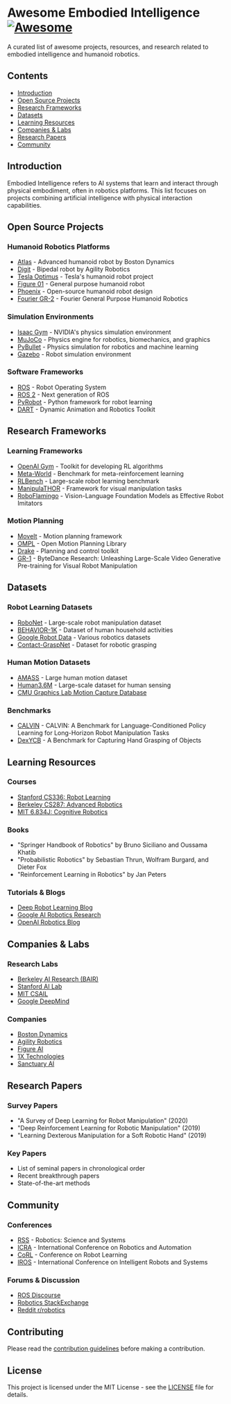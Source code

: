 # Awesome Embodied Intelligence [![Awesome](https://awesome.re/badge.svg)](https://awesome.re)

A curated list of awesome projects, resources, and research related to embodied intelligence and humanoid robotics.

## Contents
- [Introduction](#introduction)
- [Open Source Projects](#open-source-projects)
- [Research Frameworks](#research-frameworks)
- [Datasets](#datasets)
- [Learning Resources](#learning-resources)
- [Companies & Labs](#companies--labs)
- [Research Papers](#research-papers)
- [Community](#community)

## Introduction
Embodied Intelligence refers to AI systems that learn and interact through physical embodiment, often in robotics platforms. This list focuses on projects combining artificial intelligence with physical interaction capabilities.

## Open Source Projects

### Humanoid Robotics Platforms
- [Atlas](https://www.bostondynamics.com/atlas) - Advanced humanoid robot by Boston Dynamics
- [Digit](https://www.agilityrobotics.com/digit) - Bipedal robot by Agility Robotics
- [Tesla Optimus](https://www.tesla.com/optimus) - Tesla's humanoid robot project
- [Figure 01](https://www.figure.ai/) - General purpose humanoid robot
- [Phoenix](https://github.com/PhoenixNine/Phoenix) - Open-source humanoid robot design
- [Fourier GR-2]([https://www.fftai.cn](https://www.fftai.cn/products-gr2)) - Fourier General Purpose Humanoid Robotics

### Simulation Environments
- [Isaac Gym](https://developer.nvidia.com/isaac-gym) - NVIDIA's physics simulation environment
- [MuJoCo](https://mujoco.org/) - Physics engine for robotics, biomechanics, and graphics
- [PyBullet](https://pybullet.org/) - Physics simulation for robotics and machine learning
- [Gazebo](http://gazebosim.org/) - Robot simulation environment

### Software Frameworks
- [ROS](https://www.ros.org/) - Robot Operating System
- [ROS 2](https://docs.ros.org/en/rolling/) - Next generation of ROS
- [PyRobot](https://pyrobot.org/) - Python framework for robot learning
- [DART](http://dartsim.github.io/) - Dynamic Animation and Robotics Toolkit

## Research Frameworks

### Learning Frameworks
- [OpenAI Gym](https://gym.openai.com/) - Toolkit for developing RL algorithms
- [Meta-World](https://meta-world.github.io/) - Benchmark for meta-reinforcement learning
- [RLBench](https://sites.google.com/view/rlbench) - Large-scale robot learning benchmark
- [ManipulaTHOR](https://ai2thor.allenai.org/manipulathor) - Framework for visual manipulation tasks
- [RoboFlamingo](https://roboflamingo.github.io/) - Vision-Language Foundation Models as Effective Robot Imitators

### Motion Planning
- [MoveIt](https://moveit.ros.org/) - Motion planning framework
- [OMPL](https://ompl.kavrakilab.org/) - Open Motion Planning Library
- [Drake](https://drake.mit.edu/) - Planning and control toolkit
- [GR-1](https://gr1-manipulation.github.io/) - ByteDance Research: Unleashing Large-Scale Video Generative Pre-training
for Visual Robot Manipulation

## Datasets

### Robot Learning Datasets
- [RoboNet](https://www.robonet.wiki/) - Large-scale robot manipulation dataset
- [BEHAVIOR-1K](https://behavior.stanford.edu/) - Dataset of human household activities
- [Google Robot Data](https://github.com/google-research/robotics_datasets) - Various robotics datasets
- [Contact-GraspNet](https://github.com/NVlabs/contact-graspnet) - Dataset for robotic grasping

### Human Motion Datasets
- [AMASS](https://amass.is.tue.mpg.de/) - Large human motion dataset
- [Human3.6M](http://vision.imar.ro/human3.6m/) - Large-scale dataset for human sensing
- [CMU Graphics Lab Motion Capture Database](http://mocap.cs.cmu.edu/)

### Benchmarks

- [CALVIN](http://calvin.cs.uni-freiburg.de/) - CALVIN: A Benchmark for Language-Conditioned Policy Learning for Long-Horizon Robot Manipulation Tasks
- [DexYCB](https://dex-ycb.github.io/) - A Benchmark for Capturing Hand Grasping of Objects

## Learning Resources

### Courses
- [Stanford CS336: Robot Learning](http://cs336.stanford.edu/)
- [Berkeley CS287: Advanced Robotics](https://people.eecs.berkeley.edu/~pabbeel/cs287-fa19/)
- [MIT 6.834J: Cognitive Robotics](http://courses.csail.mit.edu/6.834j/)

### Books
- "Springer Handbook of Robotics" by Bruno Siciliano and Oussama Khatib
- "Probabilistic Robotics" by Sebastian Thrun, Wolfram Burgard, and Dieter Fox
- "Reinforcement Learning in Robotics" by Jan Peters

### Tutorials & Blogs
- [Deep Robot Learning Blog](https://bair.berkeley.edu/blog/categories/robotics/)
- [Google AI Robotics Research](https://ai.google/research/teams/brain/robotics/)
- [OpenAI Robotics Blog](https://openai.com/blog/tags/robotics/)

## Companies & Labs

### Research Labs
- [Berkeley AI Research (BAIR)](https://bair.berkeley.edu/)
- [Stanford AI Lab](http://ai.stanford.edu/)
- [MIT CSAIL](https://www.csail.mit.edu/)
- [Google DeepMind](https://www.deepmind.com/)

### Companies
- [Boston Dynamics](https://www.bostondynamics.com/)
- [Agility Robotics](https://www.agilityrobotics.com/)
- [Figure AI](https://www.figure.ai/)
- [1X Technologies](https://www.1x.tech/)
- [Sanctuary AI](https://www.sanctuary.ai/)

## Research Papers

### Survey Papers
- "A Survey of Deep Learning for Robot Manipulation" (2020)
- "Deep Reinforcement Learning for Robotic Manipulation" (2019)
- "Learning Dexterous Manipulation for a Soft Robotic Hand" (2019)

### Key Papers
- List of seminal papers in chronological order
- Recent breakthrough papers
- State-of-the-art methods

## Community

### Conferences
- [RSS](http://www.roboticsconference.org/) - Robotics: Science and Systems
- [ICRA](https://www.icra2024.org/) - International Conference on Robotics and Automation
- [CoRL](https://www.corl2024.org/) - Conference on Robot Learning
- [IROS](https://iros2024.org/) - International Conference on Intelligent Robots and Systems

### Forums & Discussion
- [ROS Discourse](https://discourse.ros.org/)
- [Robotics StackExchange](https://robotics.stackexchange.com/)
- [Reddit r/robotics](https://www.reddit.com/r/robotics/)

## Contributing

Please read the [contribution guidelines](CONTRIBUTING.md) before making a contribution.

## License

This project is licensed under the MIT License - see the [LICENSE](LICENSE) file for details.
